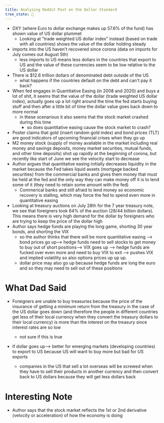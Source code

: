 ```yaml
---
title: Analyzing Reddit Post on the Dollar Standard
tree_state: 🌱
---
```


- DXY (where Euro to dollar exchange makes up 57.6% of the fund) has shown value of US dollar plummet
  - Looking at "trade weighted US dollar index" instead (based on trade with all countries) shows the value of the dollar holding steady
- imports into the US haven't recovered since corona (data on imports for July comes out August 5th)
  - less imports to US means less dollars in the countries that export to US and the value of these currencies  seem to be low relative to the US dollar
- There is $12.6 trillion dollars of denominated debt outside of the US
  - what happens if the countries default on the debt and can't pay it back?
- When fed engages in Quantitative Easing (in 2008 and 2020) and buys a lot of shit, it seems that the value of the dollar (trade weighted US dollar index), actually goes up a lot right around the time the fed starts buying stuff and then after a little bit of time the dollar value goes back down to more normal
  - in these scenarious it also seems that the stock market crashed during this time
    - so does quantitative easing cause the stock market to crash?
- Poster claims that gold (insert random gold index) and bond prices (TLT) are good indicators of upcoming financial crises when they go up
- M2 money stock (supply of money available in the market including real money and savings deposits, money market securities, mutual funds, and other time deposits) shot up rapidly at the beginning of corona, but recently like start of June we see the velocity start to decrease
- Author argues that quantitative easing initially decreases liquidity in the market because the Fed takes liquid assets (mortgage backed securities) from the commercial banks and gives them money that must be held at the fed and the only way they can make money off it is to lend some of it (they need to retain some amount with the fed)
  - Commerical banks and still afraid to lend money so economic recovery is stalling, which may force the fed to spend even more in quantitative easing
-  Looking at treasury auctions on July 28th for the 7 year treasury note, we see that foreigners took 64% of the auction (28/44 billion dollars). This means there is very high demand for the dollar by foreigners who are trying to keep the price of the dollar high
- Author says hedge funds are playing the long game, shorting 30 year bonds, and shorting the VIX
  - so the author thinks that there will be more quantitative easing --> bond prices go up--> hedge funds need to sell stocks to get money to buy out of short positions--> VIX goes up --> hedge funds are fucked over even more and need to buy VIX to exit --> pushes VIX and implied volatility so also options prices up up up.
  - dollar price may also go up because hedge funds are long the euro and so they may need to sell out of these positions



# What Dad Said

- Foreigners are unable to buy treasuries because the price of the insurance of getting a minimum return from the treasury in the case of the US dollar goes down (and therefore the people in different countries get less of their local currency when they convert the treasury dollars to their local currency) is more than the interest on the treasury since interest rates are so low
  - not sure if this is true

- if dollar goes up--> better for emerging markets (developing countries) to export to US because US will want to buy more but bad for US exports
  - companies in the US that sell a lot overseas will be screwed when they have to sell their products in another currency and then convert back to US dollars because they will get less dollars back

# Interesting Note

- Author says that the stock market reflects the 1st or 2nd derivative (velocity or acceleration) of how the economy is doing